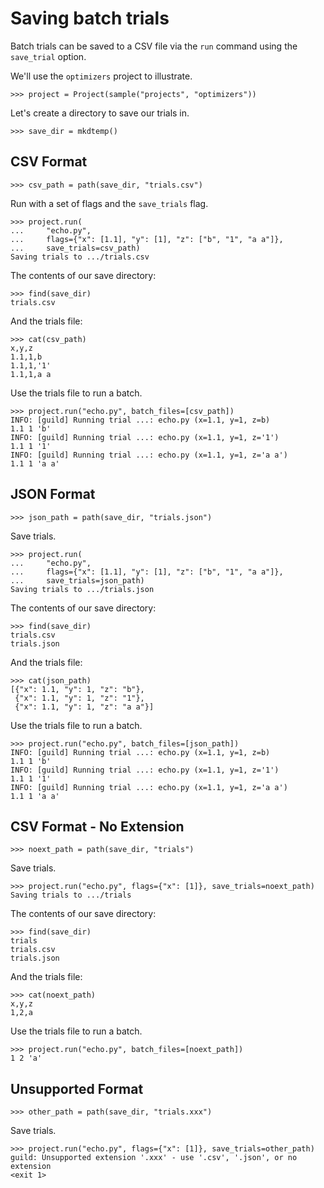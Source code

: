 # Saving batch trials

Batch trials can be saved to a CSV file via the `run` command using
the `save_trial` option.

We'll use the `optimizers` project to illustrate.

    >>> project = Project(sample("projects", "optimizers"))

Let's create a directory to save our trials in.

    >>> save_dir = mkdtemp()

## CSV Format

    >>> csv_path = path(save_dir, "trials.csv")

Run with a set of flags and the `save_trials` flag.

    >>> project.run(
    ...     "echo.py",
    ...     flags={"x": [1.1], "y": [1], "z": ["b", "1", "a a"]},
    ...     save_trials=csv_path)
    Saving trials to .../trials.csv

The contents of our save directory:

    >>> find(save_dir)
    trials.csv

And the trials file:

    >>> cat(csv_path)
    x,y,z
    1.1,1,b
    1.1,1,'1'
    1.1,1,a a

Use the trials file to run a batch.

    >>> project.run("echo.py", batch_files=[csv_path])
    INFO: [guild] Running trial ...: echo.py (x=1.1, y=1, z=b)
    1.1 1 'b'
    INFO: [guild] Running trial ...: echo.py (x=1.1, y=1, z='1')
    1.1 1 '1'
    INFO: [guild] Running trial ...: echo.py (x=1.1, y=1, z='a a')
    1.1 1 'a a'

## JSON Format

    >>> json_path = path(save_dir, "trials.json")

Save trials.

    >>> project.run(
    ...     "echo.py",
    ...     flags={"x": [1.1], "y": [1], "z": ["b", "1", "a a"]},
    ...     save_trials=json_path)
    Saving trials to .../trials.json

The contents of our save directory:

    >>> find(save_dir)
    trials.csv
    trials.json

And the trials file:

    >>> cat(json_path)
    [{"x": 1.1, "y": 1, "z": "b"},
     {"x": 1.1, "y": 1, "z": "1"},
     {"x": 1.1, "y": 1, "z": "a a"}]

Use the trials file to run a batch.

    >>> project.run("echo.py", batch_files=[json_path])
    INFO: [guild] Running trial ...: echo.py (x=1.1, y=1, z=b)
    1.1 1 'b'
    INFO: [guild] Running trial ...: echo.py (x=1.1, y=1, z='1')
    1.1 1 '1'
    INFO: [guild] Running trial ...: echo.py (x=1.1, y=1, z='a a')
    1.1 1 'a a'

## CSV Format - No Extension

    >>> noext_path = path(save_dir, "trials")

Save trials.

    >>> project.run("echo.py", flags={"x": [1]}, save_trials=noext_path)
    Saving trials to .../trials

The contents of our save directory:

    >>> find(save_dir)
    trials
    trials.csv
    trials.json

And the trials file:

    >>> cat(noext_path)
    x,y,z
    1,2,a

Use the trials file to run a batch.

    >>> project.run("echo.py", batch_files=[noext_path])
    1 2 'a'

## Unsupported Format

    >>> other_path = path(save_dir, "trials.xxx")

Save trials.

    >>> project.run("echo.py", flags={"x": [1]}, save_trials=other_path)
    guild: Unsupported extension '.xxx' - use '.csv', '.json', or no extension
    <exit 1>

